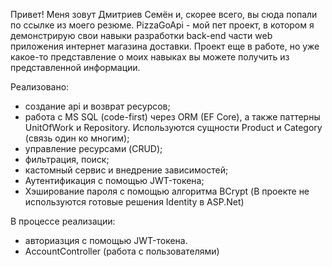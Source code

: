 Привет! Меня зовут Дмитриев Семён и, скорее всего, вы сюда попали по ссылке из моего резюме.
PizzaGoApi - мой пет проект, в котором я демонстрирую свои навыки разработки back-end части web приложения интернет магазина доставки.
Проект еще в работе, но уже какое-то представление о моих навыках вы можете получить из представленной информации.

Реализовано:
- создание api и возврат ресурсов;
- работа с MS SQL (code-first) через ORM (EF Core), а также паттерны UnitOfWork и Repository. Используются сущности Product и Category (связь один ко многим);
- управление ресурсами (CRUD);
- фильтрация, поиск;
- кастомный сервис и внедрение зависимостей;
- Аутентификация с помощью JWT-токена;
- Хэширование пароля с помощью алгоритма BCrypt (В проекте не используются готовые решения Identity в ASP.Net)

В процессе реализации:
- авториазция с помощью JWT-токена.
- AccountController (работа с пользователями)
